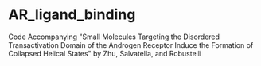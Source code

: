 # AR_ligand_binding
Code Accompanying "Small Molecules Targeting the Disordered Transactivation Domain of the Androgen Receptor Induce the Formation of Collapsed Helical States" by Zhu, Salvatella, and Robustelli
